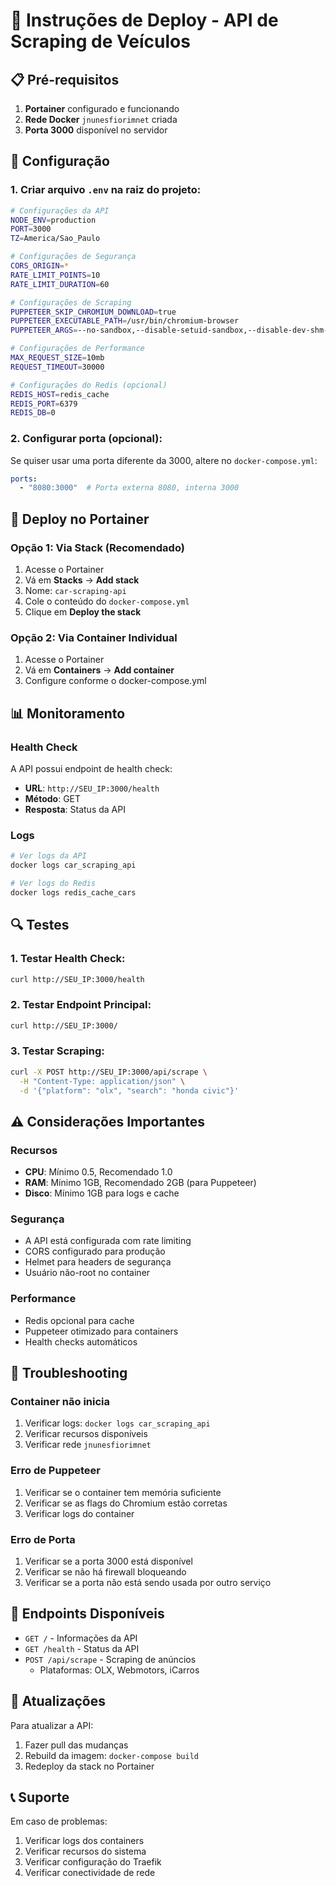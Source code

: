# 🚗 Instruções de Deploy - API de Scraping de Veículos

## 📋 Pré-requisitos

1. **Portainer** configurado e funcionando
2. **Rede Docker** `jnunesfiorimnet` criada
3. **Porta 3000** disponível no servidor

## 🔧 Configuração

### 1. Criar arquivo `.env` na raiz do projeto:

```bash
# Configurações da API
NODE_ENV=production
PORT=3000
TZ=America/Sao_Paulo

# Configurações de Segurança
CORS_ORIGIN=*
RATE_LIMIT_POINTS=10
RATE_LIMIT_DURATION=60

# Configurações de Scraping
PUPPETEER_SKIP_CHROMIUM_DOWNLOAD=true
PUPPETEER_EXECUTABLE_PATH=/usr/bin/chromium-browser
PUPPETEER_ARGS=--no-sandbox,--disable-setuid-sandbox,--disable-dev-shm-usage

# Configurações de Performance
MAX_REQUEST_SIZE=10mb
REQUEST_TIMEOUT=30000

# Configurações do Redis (opcional)
REDIS_HOST=redis_cache
REDIS_PORT=6379
REDIS_DB=0
```

### 2. Configurar porta (opcional):

Se quiser usar uma porta diferente da 3000, altere no `docker-compose.yml`:
```yaml
ports:
  - "8080:3000"  # Porta externa 8080, interna 3000
```

## 🚀 Deploy no Portainer

### Opção 1: Via Stack (Recomendado)

1. Acesse o Portainer
2. Vá em **Stacks** → **Add stack**
3. Nome: `car-scraping-api`
4. Cole o conteúdo do `docker-compose.yml`
5. Clique em **Deploy the stack**

### Opção 2: Via Container Individual

1. Acesse o Portainer
2. Vá em **Containers** → **Add container**
3. Configure conforme o docker-compose.yml

## 📊 Monitoramento

### Health Check
A API possui endpoint de health check:
- **URL**: `http://SEU_IP:3000/health`
- **Método**: GET
- **Resposta**: Status da API

### Logs
```bash
# Ver logs da API
docker logs car_scraping_api

# Ver logs do Redis
docker logs redis_cache_cars
```

## 🔍 Testes

### 1. Testar Health Check:
```bash
curl http://SEU_IP:3000/health
```

### 2. Testar Endpoint Principal:
```bash
curl http://SEU_IP:3000/
```

### 3. Testar Scraping:
```bash
curl -X POST http://SEU_IP:3000/api/scrape \
  -H "Content-Type: application/json" \
  -d '{"platform": "olx", "search": "honda civic"}'
```

## ⚠️ Considerações Importantes

### Recursos
- **CPU**: Mínimo 0.5, Recomendado 1.0
- **RAM**: Mínimo 1GB, Recomendado 2GB (para Puppeteer)
- **Disco**: Mínimo 1GB para logs e cache

### Segurança
- A API está configurada com rate limiting
- CORS configurado para produção
- Helmet para headers de segurança
- Usuário não-root no container

### Performance
- Redis opcional para cache
- Puppeteer otimizado para containers
- Health checks automáticos

## 🐛 Troubleshooting

### Container não inicia
1. Verificar logs: `docker logs car_scraping_api`
2. Verificar recursos disponíveis
3. Verificar rede `jnunesfiorimnet`

### Erro de Puppeteer
1. Verificar se o container tem memória suficiente
2. Verificar se as flags do Chromium estão corretas
3. Verificar logs do container

### Erro de Porta
1. Verificar se a porta 3000 está disponível
2. Verificar se não há firewall bloqueando
3. Verificar se a porta não está sendo usada por outro serviço

## 📝 Endpoints Disponíveis

- `GET /` - Informações da API
- `GET /health` - Status da API
- `POST /api/scrape` - Scraping de anúncios
  - Plataformas: OLX, Webmotors, iCarros

## 🔄 Atualizações

Para atualizar a API:
1. Fazer pull das mudanças
2. Rebuild da imagem: `docker-compose build`
3. Redeploy da stack no Portainer

## 📞 Suporte

Em caso de problemas:
1. Verificar logs dos containers
2. Verificar recursos do sistema
3. Verificar configuração do Traefik
4. Verificar conectividade de rede
